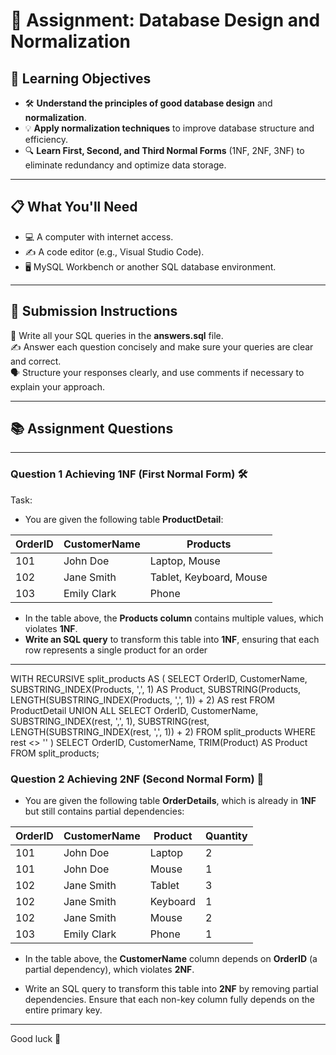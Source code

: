 # 📝 Assignment: Database Design and Normalization

## 🎯 **Learning Objectives**
* 🛠️ **Understand the principles of good database design** and **normalization**.
* 💡 **Apply normalization techniques** to improve database structure and efficiency.
* 🔍 **Learn First, Second, and Third Normal Forms** (1NF, 2NF, 3NF) to eliminate redundancy and optimize data storage.

---

## 📋 **What You'll Need**
* 💻 A computer with internet access.
* ✍️ A code editor (e.g., Visual Studio Code).
* 🖥️ MySQL Workbench or another SQL database environment.

---


## 📝 Submission Instructions  
📂 Write all your SQL queries in the **answers.sql** file.  
✍️ Answer each question concisely and make sure your queries are clear and correct.  
🗣️ Structure your responses clearly, and use comments if necessary to explain your approach.

--- 

## 📚 Assignment Questions

---

### Question 1 Achieving 1NF (First Normal Form) 🛠️
Task:
- You are given the following table **ProductDetail**:

| OrderID | CustomerName  | Products                        |
|---------|---------------|---------------------------------|
| 101     | John Doe      | Laptop, Mouse                   |
| 102     | Jane Smith    | Tablet, Keyboard, Mouse         |
| 103     | Emily Clark   | Phone                           |


- In the table above, the **Products column** contains multiple values, which violates **1NF**.
- **Write an SQL query** to transform this table into **1NF**, ensuring that each row represents a single product for an order

--- 
WITH RECURSIVE split_products AS (
  SELECT
    OrderID,
    CustomerName,
    SUBSTRING_INDEX(Products, ',', 1) AS Product,
    SUBSTRING(Products, LENGTH(SUBSTRING_INDEX(Products, ',', 1)) + 2) AS rest
  FROM ProductDetail
  UNION ALL
  SELECT
    OrderID,
    CustomerName,
    SUBSTRING_INDEX(rest, ',', 1),
    SUBSTRING(rest, LENGTH(SUBSTRING_INDEX(rest, ',', 1)) + 2)
  FROM split_products
  WHERE rest <> ''
)
SELECT OrderID, CustomerName, TRIM(Product) AS Product
FROM split_products;

### Question 2 Achieving 2NF (Second Normal Form) 🧩

- You are given the following table **OrderDetails**, which is already in **1NF** but still contains partial dependencies:

| OrderID | CustomerName  | Product      | Quantity |
|---------|---------------|--------------|----------|
| 101     | John Doe      | Laptop       | 2        |
| 101     | John Doe      | Mouse        | 1        |
| 102     | Jane Smith    | Tablet       | 3        |
| 102     | Jane Smith    | Keyboard     | 1        |
| 102     | Jane Smith    | Mouse        | 2        |
| 103     | Emily Clark   | Phone        | 1        |

- In the table above, the **CustomerName** column depends on **OrderID** (a partial dependency), which violates **2NF**. 

- Write an SQL query to transform this table into **2NF** by removing partial dependencies. Ensure that each non-key column fully depends on the entire primary key.

---
Good luck 🚀
